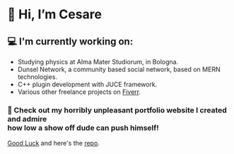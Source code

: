 # 👋 Hi, I’m Cesare

## 💻 I'm currently working on:
- Studying physics at Alma Mater Studiorum, in Bologna.
- Dunsel Network, a community based social network, based on MERN technologies.
- C++ plugin development with JUCE framework.
- Various other freelance projects on [Fiverr](https://it.fiverr.com/cesaresabattini).

### 🤖 Check out my horribly unpleasant portfolio website I created and admire <br> how low a show off dude can push himself!
[Good Luck](https://fullstackdunsel.com/)
and here's the [repo](https://github.com/CesareSabattini/fullstackdunsel-portfolio).
